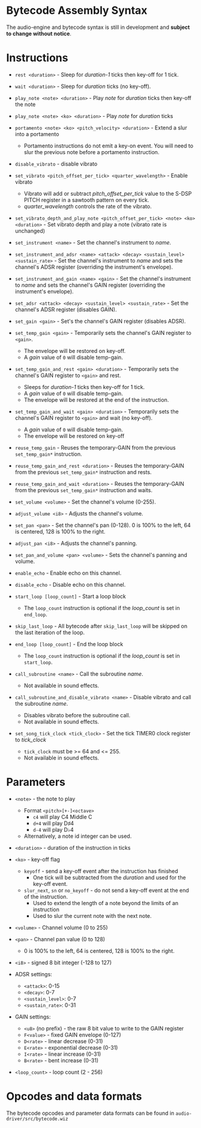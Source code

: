 Bytecode Assembly Syntax
========================

The audio-engine and bytecode syntax is still in development and **subject to change without notice**.


Instructions
============

 * `rest <duration>` - Sleep for *duration-1* ticks then key-off for 1 tick.
 * `wait <duration>` - Sleep for *duration* ticks (no key-off).

 * `play_note <note> <duration>` - Play *note* for *duration* ticks then key-off the note
 * `play_note <note> <ko> <duration>` - Play *note* for *duration* ticks
 * `portamento <note> <ko> <pitch_velocity> <duration>` - Extend a slur into a portamento
    * Portamento instructions do not emit a key-on event.  You will need to slur the previous note before a portamento instruction.

 * `disable_vibrato` - disable vibrato
 * `set_vibrato <pitch_offset_per_tick> <quarter_wavelength>` - Enable vibrato
    * Vibrato will add or subtract *pitch_offset_per_tick* value to the S-DSP PITCH register in a sawtooth pattern on every tick.
    * *quarter_wavelength* controls the rate of the vibrato.
 * `set_vibrato_depth_and_play_note <pitch_offset_per_tick> <note> <ko> <duration>` - Set vibrato depth and play a note (vibrato rate is unchanged)

 * `set_instrument <name>` - Set the channel's instrument to *name*.
 * `set_instrument_and_adsr <name> <attack> <decay> <sustain_level> <sustain_rate>` - Set the channel's instrument to *name* and sets the channel's ADSR register (overriding the instrument's envelope).
 * `set_instrument_and_gain <name> <gain>` - Set the channel's instrument to *name* and sets the channel's GAIN register (overriding the instrument's envelope).

 * `set_adsr <attack> <decay> <sustain_level> <sustain_rate>` - Set the channel's ADSR register (disables GAIN).
 * `set_gain <gain>` - Set's the channel's GAIN register (disables ADSR).

 * `set_temp_gain <gain>` - Temporarily sets the channel's GAIN register to `<gain>`.
    * The envelope will be restored on key-off.
    * A *gain* value of `0` will disable temp-gain.
 * `set_temp_gain_and_rest <gain> <duration>` - Temporarily sets the channel's GAIN register to `<gain>` and rest.
    * Sleeps for *duration-1* ticks then key-off for 1 tick.
    * A *gain* value of `0` will disable temp-gain.
    * The envelope will be restored at the end of the instruction.
 * `set_temp_gain_and_wait <gain> <duration>` - Temporarily sets the channel's GAIN register to `<gain>` and wait (no key-off).
    * A *gain* value of `0` will disable temp-gain.
    * The envelope will be restored on key-off
 * `reuse_temp_gain` - Reuses the temporary-GAIN from the previous `set_temp_gain*` instruction.
 * `reuse_temp_gain_and_rest <duration>` - Reuses the temporary-GAIN from the previous `set_temp_gain*` instruction and rests.
 * `reuse_temp_gain_and_wait <duration>` - Reuses the temporary-GAIN from the previous `set_temp_gain*` instruction and waits.

 * `set_volume <volume>` - Set the channel's volume (0-255).
 * `adjust_volume <i8>` - Adjusts the channel's volume.
 * `set_pan <pan>` - Set the channel's pan (0-128).  0 is 100% to the left, 64 is centered, 128 is 100% to the right.
 * `adjust_pan <i8>` - Adjusts the channel's panning.
 * `set_pan_and_volume <pan> <volume>` - Sets the channel's panning and volume.

 * `enable_echo` - Enable echo on this channel.
 * `disable_echo` - Disable echo on this channel.

 * `start_loop [loop_count]` - Start a loop block
    * The `loop_count` instruction is optional if the *loop_count* is set in `end_loop`.
 * `skip_last_loop` - All bytecode after `skip_last_loop` will be skipped on the last iteration of the loop.
 * `end_loop [loop_count]` - End the loop block
    * The `loop_count` instruction is optional if the *loop_count* is set in `start_loop`.

 * `call_subroutine <name>` - Call the subroutine *name*.
    * Not available in sound effects.

 * `call_subroutine_and_disable_vibrato <name>` - Disable vibrato and call the subroutine *name*.
    * Disables vibrato before the subroutine call.
    * Not available in sound effects.

 * `set_song_tick_clock <tick_clock>` - Set the tick TIMER0 clock register to *tick_clock*
    * `tick_clock` must be >= 64 and <= 255.
    * Not available in sound effects.


Parameters
==========

 * `<note>` - the note to play
    * Format `<pitch>[+-]<octave>`
      * `c4` will play C4 Middle C
      * `d+4` will play D♯4
      * `d-4` will play D♭4
    * Alternatively, a note id integer can be used.

 * `<duration>` - duration of the instruction in ticks

 * `<ko>` - key-off flag
    * `keyoff` - send a key-off event after the instruction has finished
        * One tick will be subtracted from the *duration* and used for the key-off event.
    * `slur_next`, `sn` or `no_keyoff` - do not send a key-off event at the end of the instruction.
        * Used to extend the length of a note beyond the limits of an instruction
        * Used to slur the current note with the next note.

 * `<volume>` - Channel volume (0 to 255)

 * `<pan>` - Channel pan value (0 to 128)
    * 0 is 100% to the left, 64 is centered, 128 is 100% to the right.

 * `<i8>` - signed 8 bit integer (-128 to 127)

 * ADSR settings:
    * `<attack>`: 0-15
    * `<decay>`: 0-7
    * `<sustain_level>`: 0-7
    * `<sustain_rate>`: 0-31

 * GAIN settings:
    * `<u8>` (no prefix) - the raw 8 bit value to write to the GAIN register
    * `F<value>` - fixed GAIN envelope (0-127)
    * `D<rate>` - linear decrease (0-31)
    * `E<rate>` - exponential decrease (0-31)
    * `I<rate>` - linear increase (0-31)
    * `B<rate>` - bent increase (0-31)

 * `<loop_count>` - loop count (2 - 256)


Opcodes and data formats
========================

The bytecode opcodes and parameter data formats can be found in `audio-driver/src/bytecode.wiz`


